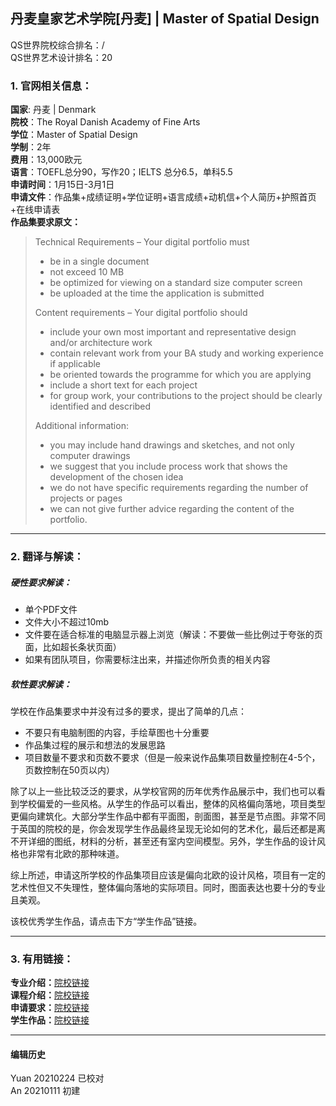 ## 丹麦皇家艺术学院[丹麦] | Master of Spatial Design

QS世界院校综合排名：/  
QS世界艺术设计排名：20  

### 1. 官网相关信息：

**国家**: 丹麦 | Denmark  
**院校**：The Royal Danish Academy of Fine Arts  
**学位**：Master of Spatial Design  
**学制**：2年  
**费用**：13,000欧元  
**语言**：TOEFL总分90，写作20；IELTS 总分6.5，单科5.5  
**申请时间**：1月15日-3月1日  
**申请文件**：作品集+成绩证明+学位证明+语言成绩+动机信+个人简历+护照首页+在线申请表  
**作品集要求原文：**   
> Technical Requirements – Your digital portfolio must
> - be in a single document  
> - not exceed 10 MB  
> - be optimized for viewing on a standard size computer screen  
> - be uploaded at the time the application is submitted  
>
> Content requirements – Your digital portfolio should  
> - include your own most important and representative design and/or architecture work  
> - contain relevant work from your BA study and working experience if applicable  
> - be oriented towards the programme for which you are applying  
> - include a short text for each project   
> - for group work, your contributions to the project should be clearly identified and described  
>
> Additional information:
> - you may include hand drawings and sketches, and not only computer drawings
> - we suggest that you include process work that shows the development of the chosen idea
> - we do not have specific requirements regarding the number of projects or pages
> - we can not give further advice regarding the content of the portfolio.  



---


### 2. 翻译与解读：

##### 硬性要求解读：
- 单个PDF文件  
- 文件大小不超过10mb  
- 文件要在适合标准的电脑显示器上浏览（解读：不要做一些比例过于夸张的页面，比如超长条状页面）  
- 如果有团队项目，你需要标注出来，并描述你所负责的相关内容  

##### 软性要求解读：
学校在作品集要求中并没有过多的要求，提出了简单的几点：  
- 不要只有电脑制图的内容，手绘草图也十分重要  
- 作品集过程的展示和想法的发展思路  
- 项目数量不要求和页数不要求（但是一般来说作品集项目数量控制在4-5个，页数控制在50页以内）  

除了以上一些比较泛泛的要求，从学校官网的历年优秀作品展示中，我们也可以看到学校偏爱的一些风格。从学生的作品可以看出，整体的风格偏向落地，项目类型更偏向建筑化。大部分学生作品中都有平面图，剖面图，甚至是节点图。非常不同于英国的院校的是，你会发现学生作品最终呈现无论如何的艺术化，最后还都是离不开详细的图纸，材料的分析，甚至还有室内空间模型。另外，学生作品的设计风格也非常有北欧的那种味道。  

综上所述，申请这所学校的作品集项目应该是偏向北欧的设计风格，项目有一定的艺术性但又不失理性，整体偏向落地的实际项目。同时，图面表达也要十分的专业且美观。  

该校优秀学生作品，请点击下方“学生作品”链接。  

---


### 3. 有用链接：

**专业介绍：**[院校链接](https://royaldanishacademy.com/programme/spatial-design-0)  
**课程介绍：**[院校链接](https://royaldanishacademy.com/programme/spatial-design-perception-and-detail/about-programme)  
**申请要求：**[院校链接](https://royaldanishacademy.com/procedure-ma-design)  
**学生作品：**[院校链接](https://kglakademi.dk/kandidatprofiler?title=&subject-area=&year=All&study_program=4129&field_received_award_value=All)  


---


#### 编辑历史
Yuan 20210224 已校对   
An 20210111 初建   

